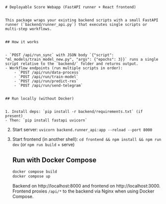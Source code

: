     # Deployable Score Webapp (FastAPI runner + React frontend)


    This package wraps your existing backend scripts with a small FastAPI runner (`backend/runner_api.py`) that executes single scripts or multi-step workflows.


    ## How it works


    - `POST /api/run_sync` with JSON body `{"script": "ml_models/train_model_new.py", "args": {"epochs": 3}}` runs a single script relative to the `backend/` folder and returns output.
    - Workflow endpoints (run multiple scripts in order):
        - `POST /api/run/data-process`
        - `POST /api/run/train-model`
        - `POST /api/run/predict-res`
        - `POST /api/run/send-telegram`


    ## Run locally (without Docker)


    1. Install deps: `pip install -r backend/requirements.txt` (if present)
    - Then: `pip install fastapi uvicorn`
2. Start server: `uvicorn backend.runner_api:app --reload --port 8000`
3. Start frontend (in another shell): `cd frontend && npm install && npm run dev` (or `npm run build` + serve)


    ## Run with Docker Compose


    ```bash
    docker compose build
    docker compose up
    ```

    Backend on http://localhost:8000 and frontend on http://localhost:3000.
    Frontend proxies `/api/*` to the backend via Nginx when using Docker Compose.
